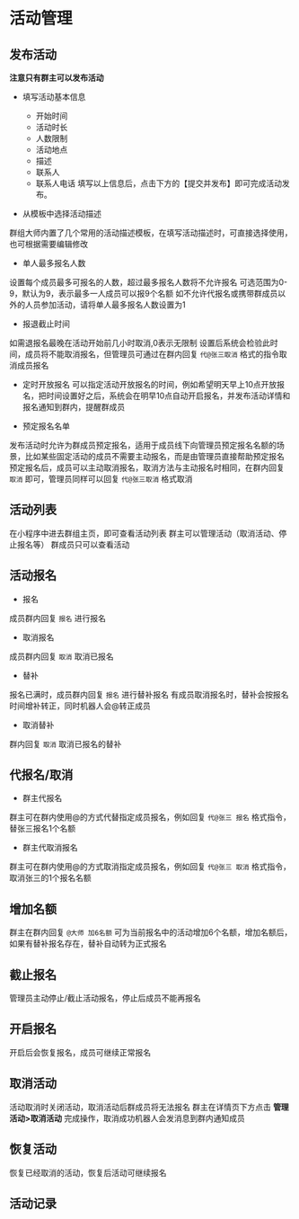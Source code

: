 # 活动管理

## 发布活动

**注意只有群主可以发布活动**

- 填写活动基本信息

  - 开始时间
  - 活动时长
  - 人数限制
  - 活动地点
  - 描述
  - 联系人
  - 联系人电话
填写以上信息后，点击下方的【提交并发布】即可完成活动发布。

- 从模板中选择活动描述

群组大师内置了几个常用的活动描述模板，在填写活动描述时，可直接选择使用，也可根据需要编辑修改

- 单人最多报名人数

设置每个成员最多可报名的人数，超过最多报名人数将不允许报名
可选范围为0-9，默认为9，表示最多一人成员可以报9个名额
如不允许代报名或携带群成员以外的人员参加活动，请将单人最多报名人数设置为1

- 报退截止时间

如需退报名最晚在活动开始前几小时取消,0表示无限制
设置后系统会检验此时间，成员将不能取消报名，但管理员可通过在群内回复  `代@张三取消` 格式的指令取消成员报名

- 定时开放报名
可以指定活动开放报名的时间，例如希望明天早上10点开放报名，把时间设置好之后，系统会在明早10点自动开启报名，并发布活动详情和报名通知到群内，提醒群成员

- 预定报名名单

发布活动时允许为群成员预定报名，适用于成员线下向管理员预定报名名额的场景，比如某些固定活动的成员不需要主动报名，而是由管理员直接帮助预定报名
预定报名后，成员可以主动取消报名，取消方法与主动报名时相同，在群内回复 `取消` 即可，管理员同样可以回复 `代@张三取消` 格式取消

## 活动列表

在小程序中进去群组主页，即可查看活动列表
群主可以管理活动（取消活动、停止报名等）
群成员只可以查看活动

## 活动报名

- 报名

成员群内回复 `报名` 进行报名

- 取消报名

成员群内回复 `取消` 取消已报名

- 替补

报名已满时，成员群内回复 `报名` 进行替补报名
有成员取消报名时，替补会按报名时间增补转正，同时机器人会@转正成员

- 取消替补

群内回复 `取消` 取消已报名的替补

## 代报名/取消

- 群主代报名

群主可在群内使用@的方式代替指定成员报名，例如回复 `代@张三 报名` 格式指令，替张三报名1个名额

- 群主代取消报名

群主可在群内使用@的方式取消指定成员报名，例如回复 `代@张三 取消` 格式指令，取消张三的1个报名名额

## 增加名额

群主在群内回复 `@大师 加6名额` 可为当前报名中的活动增加6个名额，增加名额后，如果有替补报名存在，替补自动转为正式报名

## 截止报名

管理员主动停止/截止活动报名，停止后成员不能再报名

## 开启报名

开启后会恢复报名，成员可继续正常报名

## 取消活动

活动取消时关闭活动，取消活动后群成员将无法报名
群主在详情页下方点击 **管理活动>取消活动** 完成操作，取消成功机器人会发消息到群内通知成员

## 恢复活动

恢复已经取消的活动，恢复后活动可继续报名

## 活动记录

